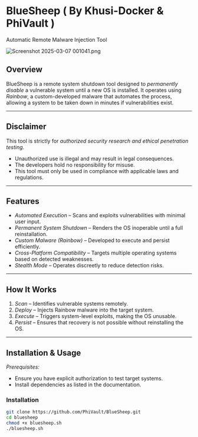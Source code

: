 # BlueSheep ( By Khusi-Docker & PhiVault )
Automatic Remote Malware Injection Tool

![Screenshot 2025-03-07 001041.png](<https://media-hosting.imagekit.io//d57e78e3fb1549ec/Screenshot 2025-03-07 001041.png?Expires=1835894462&Key-Pair-Id=K2ZIVPTIP2VGHC&Signature=n0ANGmOpDv-BCZRUV94dymS5BkGAGH8fRFKpNephVUozAbvo65Xp6lqHPmbL5jE3pxu~W3NVTB-T9GPINuVHz3UQudwXwdwjMvRBxt0ce2nPTB-uR3RPBvvClz87x22bgfQCt8RIh99vVQqjrtc~fDl9uxTucMWnwYewyJjJOhCuXb~D7QhX3QfVtXqHm4w88RM7ldNeRBZhxaEfDk4i5dxrEXrx0sS6Ei8S4EiCBR3zP96NEa272q34A-kAd9KULrK8zpVQ~EPhb6rBexizsMCY1P98cDK59mjYdS0dPnxftWjKW2DKQEGNRjmCVMncsU7ie5cD1w~EHO8qUDem-Q__>)
## Overview  
BlueSheep is a remote system shutdown tool designed to *permanently disable* a vulnerable system until a new OS is installed. It operates using *Rainbow*, a custom-developed malware that automates the process, allowing a system to be taken down in minutes if vulnerabilities exist.  

---

## Disclaimer  
This tool is strictly for *authorized security research and ethical penetration testing*.  
- Unauthorized use is illegal and may result in legal consequences.  
- The developers hold no responsibility for misuse.  
- This tool must only be used in compliance with applicable laws and regulations.  

---

## Features  
- *Automated Execution* – Scans and exploits vulnerabilities with minimal user input.  
- *Permanent System Shutdown* – Renders the OS inoperable until a full reinstallation.  
- *Custom Malware (Rainbow)* – Developed to execute and persist efficiently.  
- *Cross-Platform Compatibility* – Targets multiple operating systems based on detected weaknesses.  
- *Stealth Mode* – Operates discreetly to reduce detection risks.  

---

## How It Works  
1. *Scan* – Identifies vulnerable systems remotely.  
2. *Deploy* – Injects Rainbow malware into the target system.  
3. *Execute* – Triggers system-level exploits, making the OS unusable.  
4. *Persist* – Ensures that recovery is not possible without reinstalling the OS.  

---

## Installation & Usage  
*Prerequisites:*  
- Ensure you have explicit authorization to test target systems.  
- Install dependencies as listed in the documentation.  

### Installation  
```sh
git clone https://github.com/PhiVault/BlueSheep.git
cd bluesheep
chmod +x bluesheep.sh
./bluesheep.sh
